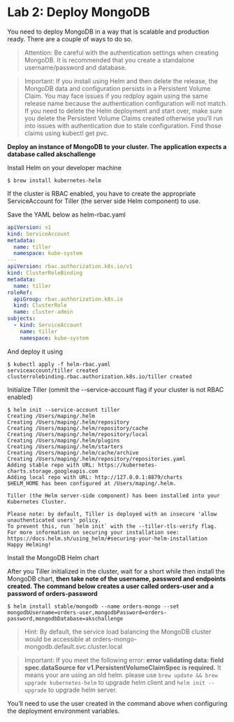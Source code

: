 # Lab 2: Deploy MongoDB
You need to deploy MongoDB in a way that is scalable and production ready. There are a couple of ways to do so.

>Attention: Be careful with the authentication settings when creating MongoDB. It is recommended that you create a standalone username/password and database.

>Important: If you install using Helm and then delete the release, the MongoDB data and configuration persists in a Persistent Volume Claim. You may face issues if you redploy again using the same release name because the authentication configuration will not match. If you need to delete the Helm deployment and start over, make sure you delete the Persistent Volume Claims created otherwise you’ll run into issues with authentication due to stale configuration. Find those claims using kubectl get pvc.

**Deploy an instance of MongoDB to your cluster. The application expects a database called akschallenge**

Install Helm on your developer machine
```console
$ brew install kubernetes-helm
```

If the cluster is RBAC enabled, you have to create the appropriate ServiceAccount for Tiller (the server side Helm component) to use.

Save the YAML below as helm-rbac.yaml
```YAML
apiVersion: v1
kind: ServiceAccount
metadata:
  name: tiller
  namespace: kube-system
---
apiVersion: rbac.authorization.k8s.io/v1
kind: ClusterRoleBinding
metadata:
  name: tiller
roleRef:
  apiGroup: rbac.authorization.k8s.io
  kind: ClusterRole
  name: cluster-admin
subjects:
  - kind: ServiceAccount
    name: tiller
    namespace: kube-system
```
And deploy it using
```console
$ kubectl apply -f helm-rbac.yaml
serviceaccount/tiller created
clusterrolebinding.rbac.authorization.k8s.io/tiller created
```
Initialize Tiller (ommit the --service-account flag if your cluster is not RBAC enabled)
```console
$ helm init --service-account tiller
Creating /Users/maping/.helm 
Creating /Users/maping/.helm/repository 
Creating /Users/maping/.helm/repository/cache 
Creating /Users/maping/.helm/repository/local 
Creating /Users/maping/.helm/plugins 
Creating /Users/maping/.helm/starters 
Creating /Users/maping/.helm/cache/archive 
Creating /Users/maping/.helm/repository/repositories.yaml 
Adding stable repo with URL: https://kubernetes-charts.storage.googleapis.com 
Adding local repo with URL: http://127.0.0.1:8879/charts 
$HELM_HOME has been configured at /Users/maping/.helm.

Tiller (the Helm server-side component) has been installed into your Kubernetes Cluster.

Please note: by default, Tiller is deployed with an insecure 'allow unauthenticated users' policy.
To prevent this, run `helm init` with the --tiller-tls-verify flag.
For more information on securing your installation see: https://docs.helm.sh/using_helm/#securing-your-helm-installation
Happy Helming!
```
Install the MongoDB Helm chart

After you Tiller initialized in the cluster, wait for a short while then install the MongoDB chart, **then take note of the username, password and endpoints created. The command below creates a user called orders-user and a password of orders-password**
```console
$ helm install stable/mongodb --name orders-mongo --set mongodbUsername=orders-user,mongodbPassword=orders-password,mongodbDatabase=akschallenge
```
>Hint: By default, the service load balancing the MongoDB cluster would be accessible at orders-mongo-mongodb.default.svc.cluster.local

>Important: If you meet the following error: **error validating data: field spec.dataSource for v1.PersistentVolumeClaimSpec is required.** It means your are using an old helm. please use `brew update && brew upgrade kubernetes-helm` to upgrade helm client and `helm init --upgrade` to upgrade helm server.

You’ll need to use the user created in the command above when configuring the deployment environment variables.
